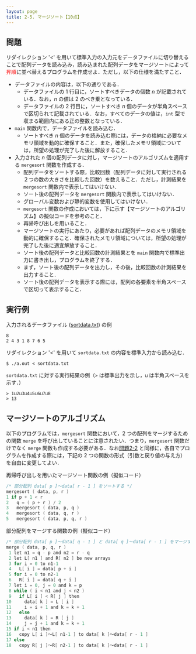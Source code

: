 ```yaml
---
layout: page
title: 2-5. マージソート【10点】
---
```


## 問題
リダイレクション '<' を用いて標準入力の入力元をデータファイルに切り替えることで配列データを読み込み，読み込まれた配列データをマージソートによって<font color="red">昇順</font>に並べ替えるプログラムを作成せよ．ただし，以下の仕様を満たすこと．

- データファイルの内容は，以下の通りである．
  - データファイルの 1 行目に，ソートすべきデータの個数 $n$ が記載されている．なお，$n$ の値は 2 のべき乗となっている．
  - データファイルの 2 行目に，ソートすべき $n$ 個のデータが半角スペースで区切られて記載されている．なお，すべてのデータの値は，`int` 型で収まる範囲内にある正の整数となっている．
- `main` 関数内で，データファイルを読み込む．
  - ソートすべき $n$ 個のデータを読み込む際には，データの格納に必要なメモリ領域を動的に確保すること．また，確保したメモリ領域については，所望の処理が完了した後に解放すること．
- 入力された $n$ 個の配列データに対し，マージソートのアルゴリズムを適用する `mergesort` 関数を作成する．
  - 配列データをソートする際，比較回数（配列データに対して実行される２つの数の大きさを比較した回数）を数えること．ただし，計測結果を `mergesort` 関数内で表示してはいけない． 
  - ソート後の配列データを `mergesort` 関数内で表示してはいけない．
  - グローバル変数および静的変数を使用してはいけない．
  - `mergesort` 関数の作成においては，下に示す【マージソートのアルゴリズム】の擬似コードを参考のこと．
  - 再帰呼び出しを用いること．
  - マージソートの実行にあたり，必要があれば配列データのメモリ領域を動的に確保すること．確保されたメモリ領域については，所望の処理が完了した後に適宜解放すること．
  - ソート後の配列データと比較回数の計測結果とを `main` 関数内で標準出力に書き出し，プログラムを終了する．
  - まず，ソート後の配列データを出力し，その後，比較回数の計測結果を出力すること．
  - ソート後の配列データを表示する際には，配列の各要素を半角スペースで区切って表示すること．

## 実行例
入力されるデータファイル ([sortdata.txt](./sortdata.txt)) の例

```
8
2 4 3 1 8 7 6 5
```

リダイレクション '<' を用いて `sortdata.txt` の内容を標準入力から読み込む．

```
$ ./a.out < sortdata.txt
```

`sortdata.txt` に対する実行結果の例（`>` は標準出力を示し，`⊔` は半角スペースを示す．）

```
> 1⊔2⊔3⊔4⊔5⊔6⊔7⊔8
> 13
```

## マージソートのアルゴリズム
以下のプログラムでは，`mergesort` 関数において，2 つの配列をマージするための関数 `merge` を呼び出していることに注意されたい．つまり，`mergesort` 関数だけでなく `merge` 関数も作成する必要がある．なお[問題2-2](p22.html "問題2-2") と同様に，各自でプログラムを作成する際には，下記の 2 つの関数の形式（引数と戻り値の与え方）を自由に変更してよい．

再帰呼び出しを用いたマージソート関数の例（擬似コード）

```c
/* 部分配列 data[ p ]～data[ r - 1 ] をソートする */
mergesort ( data, p, r )
1 if p + 1 < r
2   q = ( p + r ) / 2
3   mergesort ( data, p, q )
4   mergesort ( data, q, r )
5   mergesort ( data, p, q, r )
```

部分配列をマージする関数の例（擬似コード）

```c
/* 部分配列 data[ p ]～data[ q - 1 ] と data[ q ]～data[ r - 1 ] をマージする */
merge ( data, p, q, r )
 1 let n1 = q - p and n2 = r - q
 2 let L[ n1 ] and R[ n2 ] be new arrays
 3 for i = 0 to n1-1
 4   L[ i ] = data[ p + i ]
 5 for i = 0 to n2-1
 6   R[ i ] = data[ q + i ]
 7 let i = 0, j = 0 and k = p
 8 while ( i < n1 and j < n2 )
 9   if L[ i ] < R[ j ] then 
10     data[ k ] = L [ i ]
11     i = i + 1 and k = k + 1
12   else
13     data[ k ] = R [ j ]
14     j = j + 1 and k = k + 1
15 if i < n1 then
16   copy L[ i ]～L[ n1-1 ] to data[ k ]～data[ r - 1 ]
17 else
18   copy R[ j ]～R[ n2-1 ] to data[ k ]～data[ r - 1 ]
```
